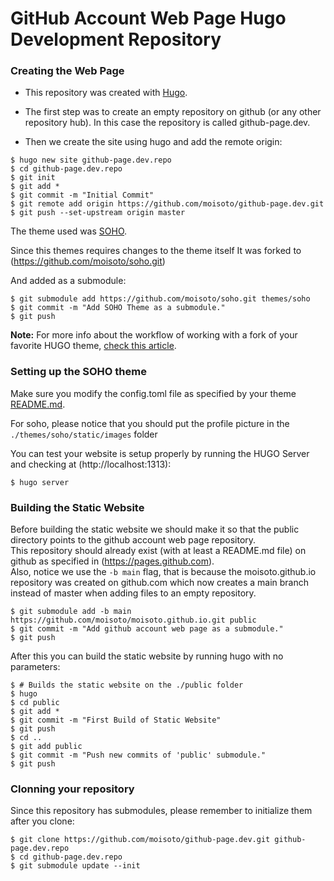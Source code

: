 # GitHub Account Web Page Hugo Development Repository

### Creating the Web Page 

- This repository was created with [Hugo](https://gohugo.io).

- The first step was to create an empty repository on github (or any other repository hub). In this case the repository is called github-page.dev.

- Then we create the site using hugo and add the remote origin:
```
$ hugo new site github-page.dev.repo
$ cd github-page.dev.repo
$ git init
$ git add *
$ git commit -m "Initial Commit"
$ git remote add origin https://github.com/moisoto/github-page.dev.git
$ git push --set-upstream origin master
```

The theme used was [SOHO](https://github.com/alexandrevicenzi/soho).

Since this themes requires changes to the theme itself It was forked to (https://github.com/moisoto/soho.git)

And added as a submodule:
```
$ git submodule add https://github.com/moisoto/soho.git themes/soho
$ git commit -m "Add SOHO Theme as a submodule."
$ git push
```

**Note:** For more info about the workflow of working with a fork of your favorite HUGO theme, [check this article](https://www.andrewhoog.com/post/git-submodule-for-hugo-themes/).


### Setting up the SOHO theme

Make sure you modify the config.toml file as specified by your theme [README.md](https://github.com/alexandrevicenzi/soho/blob/master/README.md).

For soho, please notice that you should put the profile picture in the `./themes/soho/static/images` folder

You can test your website is setup properly by running the HUGO Server and checking at (http://localhost:1313):
```
$ hugo server
```

### Building the Static Website

Before building the static website we should make it so that the public directory points to the github account web page repository.<br>
This repository should already exist (with at least a README.md file) on github as specified in (https://pages.github.com).<br>
Also, notice we use the `-b main` flag, that is because the moisoto.github.io repository was created on github.com which now creates a main branch instead of master when adding files to an empty repository.
```
$ git submodule add -b main https://github.com/moisoto/moisoto.github.io.git public
$ git commit -m "Add github account web page as a submodule."
$ git push
```

After this you can build the static website by running hugo with no parameters:
```
$ # Builds the static website on the ./public folder
$ hugo
$ cd public
$ git add *
$ git commit -m "First Build of Static Website"
$ git push
$ cd ..
$ git add public
$ git commit -m "Push new commits of 'public' submodule."
$ git push
```

### Clonning your repository

Since this repository has submodules, please remember to initialize them after you clone:
```
$ git clone https://github.com/moisoto/github-page.dev.git github-page.dev.repo
$ cd github-page.dev.repo
$ git submodule update --init
```

